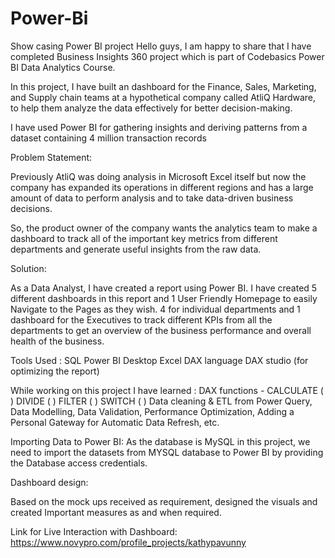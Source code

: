 # Power-Bi
Show casing Power BI project
Hello guys, I am happy to share that I have completed Business Insights 360 project which is part of Codebasics Power BI Data Analytics Course.

In this project, I have built an dashboard for the Finance, Sales, Marketing, and Supply chain teams at a hypothetical company called AtliQ Hardware, to help them analyze the data effectively for better decision-making.

I have used Power BI for gathering insights and deriving patterns from a dataset containing 4 million transaction records

Problem Statement:

Previously AtliQ was doing analysis in Microsoft Excel itself but now the company has expanded its operations in different regions and has a large amount of data to perform analysis and to take data-driven business decisions.

So, the product owner of the company wants the analytics team to make a dashboard to track all of the important key metrics from different departments and generate useful insights from the raw data.

Solution:

As a Data Analyst, I have created a report using Power BI. I have created 5 different dashboards in this report and 1 User Friendly Homepage to easily Navigate to the Pages as they wish. 4 for individual departments and 1 dashboard for the Executives to track different KPIs from all the departments to get an overview of the business performance and overall health of the business.

Tools Used :
SQL
Power BI Desktop
Excel
DAX language
DAX studio (for optimizing the report)

While working on this project I have learned :
DAX functions -
CALCULATE ( )
DIVIDE ( )
FILTER ( )
SWITCH ( )
Data cleaning & ETL from Power Query,
Data Modelling,
Data Validation,
Performance Optimization,
Adding a Personal Gateway for Automatic Data Refresh, etc.

Importing Data to Power BI:
As the database is MySQL in this project, we need to import the datasets from MYSQL database to Power BI by providing the Database access credentials.

Dashboard design:

Based on the mock ups received as requirement, designed the visuals and created Important measures as and when required.

Link for Live Interaction with Dashboard:
https://www.novypro.com/profile_projects/kathypavunny
